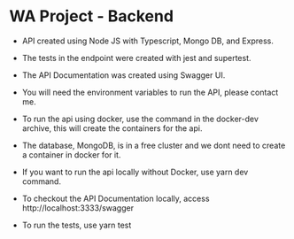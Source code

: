 # WA Project - Backend

- API created using Node JS with Typescript, Mongo DB, and Express. 

- The tests in the endpoint were created with jest and supertest.

- The API Documentation was created using Swagger UI.

- You will need the environment variables to run the API, please contact me.

- To run the api using docker, use the command in the docker-dev archive, this will create the containers for the api.

- The database, MongoDB, is in a free cluster and we dont need to create a container in docker for it.

- If you want to run the api locally without Docker, use yarn dev command.

- To checkout the API Documentation locally, access http://localhost:3333/swagger 

- To run the tests, use yarn test
